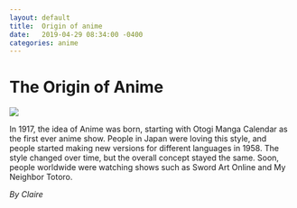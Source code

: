 ```yaml
---
layout: default
title:  Origin of anime
date:   2019-04-29 08:34:00 -0400
categories: anime
---
```

# The Origin of Anime

![](https://lh3.googleusercontent.com/NCJz6lxAPk6LqeFVBTEGFy2zuayAHGaMMcVpgaBmnYgmwctnTHF806UtsY4ixd-70BrIVMOQyMt8nh8pInuw2nRxFiieJa4hYB5ETn8Qh8Ba-yr6GIgR5cu0nCYZay4ZyDi7ZeMb)

In 1917, the idea of Anime was born, starting with Otogi Manga Calendar as the first ever anime show. People in Japan were loving this style, and people started making new versions for different languages in 1958. The style changed over time, but the overall concept stayed the same. Soon, people worldwide were watching shows such as Sword Art Online and My Neighbor Totoro.

*By Claire*
<!--stackedit_data:
eyJwcm9wZXJ0aWVzIjoiZXh0ZW5zaW9uczpcbiAgcHJlc2V0Oi
Bjb21tb25tYXJrXG4iLCJoaXN0b3J5IjpbMTkzMzE0MDkzNl19

-->